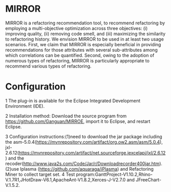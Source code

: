 # MIRROR
MIRROR is a refactoring recommendation tool, to recommend refactoring by employing a multi-objective optimization across three objectives: (i) improving quality, (ii) removing code smell, and (iii) maximizing the similarity to refactoring history. We envision MIRROR to be used in at least two usage scenarios. First, we claim that MIRROR is especially beneficial in providing recommendations for those attributes with several sub-attributes among which correlations can be quantified. Second, owing to the adoption of numerous types of refactoring, MIRROR is particularly appropriate to recommend various types of refactoring.

# Configuration
1 The plug-in is available for the Eclipse Integrated Development Environment (IDE).


2 Installation method: Download the source program from https://github.com/Ganguan/MIRROE, import it to Eclipse, and restart Eclipse.


3 Configuration instructions:(1)need to download the jar package including the asm-5.0.4(https://mvnrepository.com/artifact/org.ow2.asm/asm/5.0.4), jxl- 2.6.12(https://mvnrepository.com/artifact/net.sourceforge.jexcelapi/jxl/2.6.12) and the recoder(http://www.java2s.com/Code/Jar/r/Downloadrecorder400jar.htm).(2)use Iplasma (https://github.com/aquaraga/iPlasma) and Refactoring Miner to collect target set.
4 Test program:GanttProject-V1.10.2,Rhino-V.1.7R1,JHotDraw-V6.1,ApacheAnt-V1.8.2,Xerces-J-V2.7.0 and JFreeChart-V.1.5.2.

